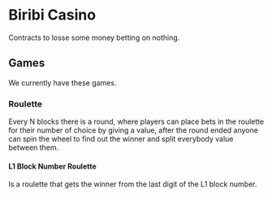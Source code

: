 # Biribi Casino

Contracts to losse some money betting on nothing.

## Games

We currently have these games.

### Roulette

Every N blocks there is a round, where players can place bets in the roulette for their number of
choice by giving a value, after the round ended anyone can spin the wheel to find out the winner
and split everybody value between them.

#### L1 Block Number Roulette

Is a roulette that gets the winner from the last digit of the L1 block number.
